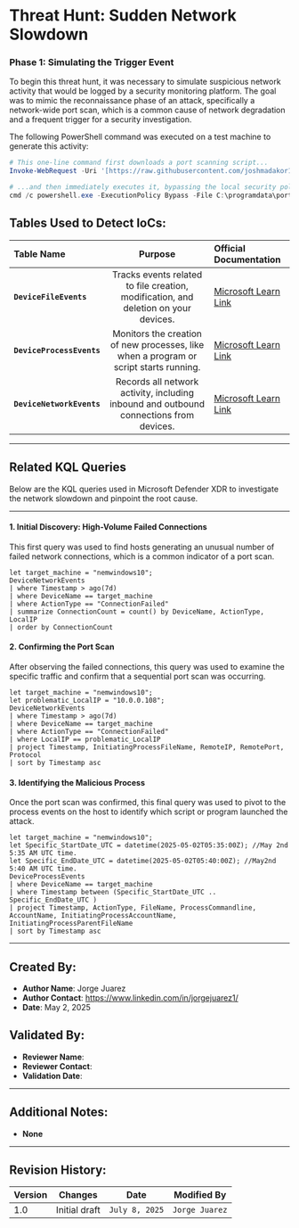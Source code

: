 # Threat Hunt: Sudden Network Slowdown

### Phase 1: Simulating the Trigger Event

To begin this threat hunt, it was necessary to simulate suspicious network activity that would be logged by a security monitoring platform. The goal was to mimic the reconnaissance phase of an attack, specifically a network-wide port scan, which is a common cause of network degradation and a frequent trigger for a security investigation.

The following PowerShell command was executed on a test machine to generate this activity:

```powershell
# This one-line command first downloads a port scanning script...
Invoke-WebRequest -Uri '[https://raw.githubusercontent.com/joshmadakor1/lognpacific-public/refs/heads/main/cyber-range/entropy-gorilla/portscan.ps1](https://raw.githubusercontent.com/joshmadakor1/lognpacific-public/refs/heads/main/cyber-range/entropy-gorilla/portscan.ps1)' -OutFile 'C:\programdata\portscan.ps1';

# ...and then immediately executes it, bypassing the local security policy.
cmd /c powershell.exe -ExecutionPolicy Bypass -File C:\programdata\portscan.ps1
```
## Tables Used to Detect IoCs:
| Table Name | Purpose | Official Documentation |
| :--- | :---: | :--- |
| **`DeviceFileEvents`** | Tracks events related to file creation, modification, and deletion on your devices. | [Microsoft Learn Link](https://learn.microsoft.com/en-us/defender-xdr/advanced-hunting-devicefileevents-table) |
| **`DeviceProcessEvents`** | Monitors the creation of new processes, like when a program or script starts running. | [Microsoft Learn Link](https://learn.microsoft.com/en-us/defender-xdr/advanced-hunting-deviceprocessevents-table) |
| **`DeviceNetworkEvents`**| Records all network activity, including inbound and outbound connections from devices. | [Microsoft Learn Link](https://learn.microsoft.com/en-us/defender-xdr/advanced-hunting-devicenetworkevents-table) |
---
## Related KQL Queries

Below are the KQL queries used in Microsoft Defender XDR to investigate the network slowdown and pinpoint the root cause.

---
#### 1. Initial Discovery: High-Volume Failed Connections
This first query was used to find hosts generating an unusual number of failed network connections, which is a common indicator of a port scan.

```kql
let target_machine = "nemwindows10";
DeviceNetworkEvents
| where Timestamp > ago(7d)
| where DeviceName == target_machine
| where ActionType == "ConnectionFailed"
| summarize ConnectionCount = count() by DeviceName, ActionType, LocalIP
| order by ConnectionCount
```
#### 2. Confirming the Port Scan
After observing the failed connections, this query was used to examine the specific traffic and confirm that a sequential port scan was occurring.

```kql
let target_machine = "nemwindows10";
let problematic_LocalIP = "10.0.0.108";
DeviceNetworkEvents
| where Timestamp > ago(7d)
| where DeviceName == target_machine
| where ActionType == "ConnectionFailed"
| where LocalIP == problematic_LocalIP
| project Timestamp, InitiatingProcessFileName, RemoteIP, RemotePort, Protocol
| sort by Timestamp asc
```

#### 3. Identifying the Malicious Process
Once the port scan was confirmed, this final query was used to pivot to the process events on the host to identify which script or program launched the attack.

```kql
let target_machine = "nemwindows10";
let Specific_StartDate_UTC = datetime(2025-05-02T05:35:00Z); //May 2nd 5:35 AM UTC time.
let Specific_EndDate_UTC = datetime(2025-05-02T05:40:00Z); //May2nd 5:40 AM UTC time.
DeviceProcessEvents
| where DeviceName == target_machine
| where Timestamp between (Specific_StartDate_UTC .. Specific_EndDate_UTC )
| project Timestamp, ActionType, FileName, ProcessCommandline, AccountName, InitiatingProcessAccountName, InitiatingProcessParentFileName
| sort by Timestamp asc
```
---

## Created By:
- **Author Name**: Jorge Juarez
- **Author Contact**: https://www.linkedin.com/in/jorgejuarez1/
- **Date**: May 2, 2025

## Validated By:
- **Reviewer Name**: 
- **Reviewer Contact**: 
- **Validation Date**: 

---

## Additional Notes:
- **None**

---

## Revision History:
| **Version** | **Changes**                   | **Date**         | **Modified By**   |
|-------------|-------------------------------|------------------|-------------------|
| 1.0         | Initial draft                  | `July 8, 2025`  | `Jorge Juarez`   
